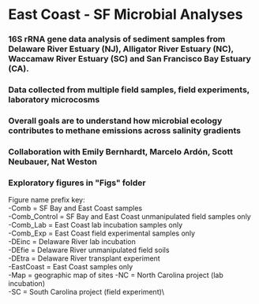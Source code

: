 # East Coast - SF Microbial Analyses

### 16S rRNA gene data analysis of sediment samples from Delaware River Estuary (NJ), Alligator River Estuary (NC), Waccamaw River Estuary (SC) and San Francisco Bay Estuary (CA).
### Data collected from multiple field samples, field experiments, laboratory microcosms
### Overall goals are to understand how microbial ecology contributes to methane emissions across salinity gradients
### Collaboration with Emily Bernhardt, Marcelo Ardón, Scott Neubauer, Nat Weston
### Exploratory figures in "Figs" folder
Figure name prefix key:\
-Comb = SF Bay and East Coast samples\
-Comb_Control = SF Bay and East Coast unmanipulated field samples only\
-Comb_Lab = East Coast lab incubation samples only\
-Comb_Exp = East Coast field experimental samples only\
-DEinc = Delaware River lab incubation\
-DEfie = Delaware River unmanipulated field soils\
-DEtra = Delaware River transplant experiment\
-EastCoast = East Coast samples only\
-Map = geographic map of sites
-NC = North Carolina project (lab incubation)\
-SC = South Carolina project (field experiment)\
